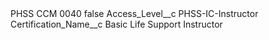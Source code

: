 <?xml version="1.0" encoding="UTF-8"?>
<CustomMetadata xmlns="http://soap.sforce.com/2006/04/metadata" xmlns:xsi="http://www.w3.org/2001/XMLSchema-instance" xmlns:xsd="http://www.w3.org/2001/XMLSchema">
    <label>PHSS CCM 0040</label>
    <protected>false</protected>
    <values>
        <field>Access_Level__c</field>
        <value xsi:type="xsd:string">PHSS-IC-Instructor</value>
    </values>
    <values>
        <field>Certification_Name__c</field>
        <value xsi:type="xsd:string">Basic Life Support Instructor</value>
    </values>
</CustomMetadata>
